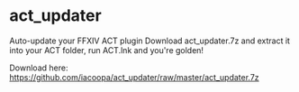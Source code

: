 # act_updater
Auto-update your FFXIV ACT plugin
Download act_updater.7z and extract it into your ACT folder, run ACT.lnk and you're golden!


Download here: https://github.com/iacoopa/act_updater/raw/master/act_updater.7z
